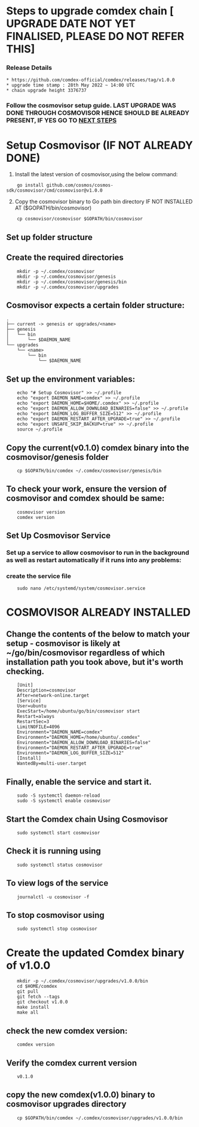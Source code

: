 # Steps to upgrade comdex chain [ UPGRADE DATE NOT YET FINALISED, PLEASE DO NOT REFER THIS]

### Release Details
    * https://github.com/comdex-official/comdex/releases/tag/v1.0.0
    * upgrade time stamp : 28th May 2022 ~ 14:00 UTC
    * chain upgrade height 3376737


### Follow the cosmovisor setup guide. LAST UPGRADE WAS DONE THROUGH COSMOVISOR HENCE SHOULD BE ALREADY PRESENT, IF YES GO TO [NEXT STEPS](#cosmovisor-already-installed) 

# Setup Cosmovisor (IF NOT ALREADY DONE)

1. Install the latest version of cosmovisor,using the below command:

```shell
    go install github.com/cosmos/cosmos-sdk/cosmovisor/cmd/cosmovisor@v1.0.0
```

2. Copy the cosmovisor binary to Go path bin directory IF NOT INSTALLED AT ($GOPATH/bin/cosmovisor)

```shell
    cp cosmovisor/cosmovisor $GOPATH/bin/cosmovisor
```

## Set up folder structure

## Create the required directories

```shell
    mkdir -p ~/.comdex/cosmovisor
    mkdir -p ~/.comdex/cosmovisor/genesis
    mkdir -p ~/.comdex/cosmovisor/genesis/bin
    mkdir -p ~/.comdex/cosmovisor/upgrades
```    

## Cosmovisor expects a certain folder structure:

    .
    ├── current -> genesis or upgrades/<name>
    ├── genesis
    │   └── bin
    │       └── $DAEMON_NAME
    └── upgrades
        └── <name>
            └── bin
                └── $DAEMON_NAME


## Set up the environment variables:

```shell
    echo "# Setup Cosmovisor" >> ~/.profile
    echo "export DAEMON_NAME=comdex" >> ~/.profile
    echo "export DAEMON_HOME=$HOME/.comdex" >> ~/.profile
    echo "export DAEMON_ALLOW_DOWNLOAD_BINARIES=false" >> ~/.profile
    echo "export DAEMON_LOG_BUFFER_SIZE=512" >> ~/.profile
    echo "export DAEMON_RESTART_AFTER_UPGRADE=true" >> ~/.profile
    echo "export UNSAFE_SKIP_BACKUP=true" >> ~/.profile
    source ~/.profile
```    

## Copy the current(v0.1.0) comdex binary into the cosmovisor/genesis folder

```shell
    cp $GOPATH/bin/comdex ~/.comdex/cosmovisor/genesis/bin
```

## To check your work, ensure the version of cosmovisor and comdex should be same:

```shell
    cosmovisor version
    comdex version
```    

## Set Up Cosmovisor Service

### Set up a service to allow cosmovisor to run in the background as well as restart automatically if it runs into any problems:

### create the service file

```shell
    sudo nano /etc/systemd/system/cosmovisor.service
```    

# COSMOVISOR ALREADY INSTALLED

## Change the contents of the below to match your setup - cosmovisor is likely at ~/go/bin/cosmovisor regardless of which installation path you took above, but it's worth checking.

```shell
    [Unit]
    Description=cosmovisor
    After=network-online.target
    [Service]
    User=ubuntu
    ExecStart=/home/ubuntu/go/bin/cosmovisor start
    Restart=always
    RestartSec=3
    LimitNOFILE=4096
    Environment="DAEMON_NAME=comdex"
    Environment="DAEMON_HOME=/home/ubuntu/.comdex"
    Environment="DAEMON_ALLOW_DOWNLOAD_BINARIES=false"
    Environment="DAEMON_RESTART_AFTER_UPGRADE=true"
    Environment="DAEMON_LOG_BUFFER_SIZE=512"
    [Install]
    WantedBy=multi-user.target
```    

## Finally, enable the service and start it.

```shell
    sudo -S systemctl daemon-reload
    sudo -S systemctl enable cosmovisor
```

## Start the Comdex chain Using Cosmovisor

```shell
    sudo systemctl start cosmovisor
```

## Check it is running using

```shell
    sudo systemctl status cosmovisor
```

## To view logs of the service

```shell
    journalctl -u cosmovisor -f
```

## To stop cosmovisor using

```shell
    sudo systemctl stop cosmovisor
````

# Create the updated Comdex binary of v1.0.0

```shell
    mkdir -p ~/.comdex/cosmovisor/upgrades/v1.0.0/bin
    cd $HOME/comdex
    git pull
    git fetch --tags
    git checkout v1.0.0
    make install
    make all
```

## check the new comdex version:

```shell
    comdex version
```

## Verify the comdex current version

```shell
    v0.1.0
```
## copy the new comdex(v1.0.0) binary to cosmovisor upgrades directory

```shell
    cp $GOPATH/bin/comdex ~/.comdex/cosmovisor/upgrades/v1.0.0/bin
```
